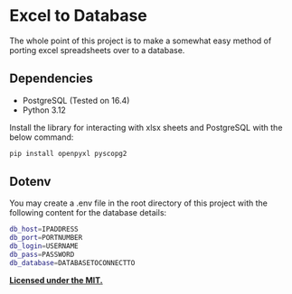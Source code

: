# Excel to Database

The whole point of this project is to make a somewhat easy method of porting excel spreadsheets over to a database.

## Dependencies

- PostgreSQL (Tested on 16.4)
- Python 3.12

Install the library for interacting with xlsx sheets and PostgreSQL with the below command:
```sh
pip install openpyxl pyscopg2
```

## Dotenv

You may create a .env file in the root directory of this project with the following content for the database details:
```sh
db_host=IPADDRESS
db_port=PORTNUMBER
db_login=USERNAME
db_pass=PASSWORD
db_database=DATABASETOCONNECTTO
```

**[Licensed under the MIT.](./LICENSE)**